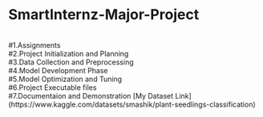 # SmartInternz-Major-Project
<br>
<html>
#1.Assignments
<br>
#2.Project Initialization and Planning
<br>
#3.Data Collection and Preprocessing 
<br>
#4.Model Development Phase
<br>
#5.Model Optimization and Tuning
<br>
#6.Project Executable files
<br>
#7.Documentaion and Demonstration
</html>
[My Dataset Link](https://www.kaggle.com/datasets/smashik/plant-seedlings-classification)

